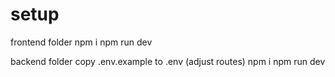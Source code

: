 # setup

frontend folder
 npm i 
 npm run dev

 backend folder
 copy .env.example to .env (adjust routes)
 npm i 
 npm run dev